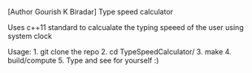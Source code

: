 [Author Gourish K Biradar]
Type speed calculator


Uses c++11 standard to calcualate the typing speeed of the user using system clock 


Usage: 
	1. git clone the repo
	2. cd TypeSpeedCalculator/
	3. make
	4. build/compute
	5. Type and see for yourself :) 
